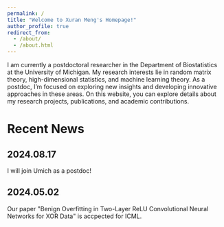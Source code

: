 ```yaml
---
permalink: /
title: "Welcome to Xuran Meng's Homepage!"
author_profile: true
redirect_from: 
  - /about/
  - /about.html
---
```


I am currently a postdoctoral researcher in the Department of Biostatistics at the University of Michigan. My research interests lie in random matrix theory, high-dimensional statistics, and machine learning theory. As a postdoc, I’m focused on exploring new insights and developing innovative approaches in these areas. On this website, you can explore details about my research projects, publications, and academic contributions.

Recent News
======

2024.08.17
-----
I will join Umich as a postdoc!

2024.05.02
-----
Our paper "Benign Overfitting in Two-Layer ReLU Convolutional Neural Networks for XOR Data" is accpected for ICML.
